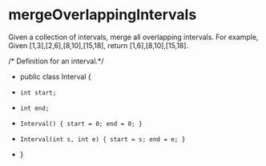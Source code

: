 # mergeOverlappingIntervals

Given a collection of intervals, merge all overlapping intervals. For example, Given [1,3],[2,6],[8,10],[15,18], return [1,6],[8,10],[15,18]. 


 /* Definition for an interval.*/
 * public class Interval {
 *     int start;
 *     int end;
 *     Interval() { start = 0; end = 0; }
 *     Interval(int s, int e) { start = s; end = e; }
 * }
 

